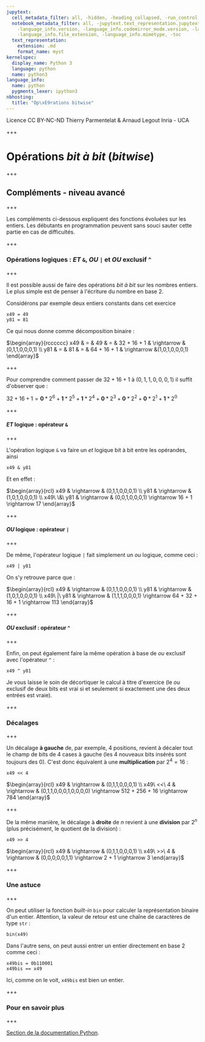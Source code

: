 ```yaml
---
jupytext:
  cell_metadata_filter: all, -hidden, -heading_collapsed, -run_control, -trusted
  notebook_metadata_filter: all, -jupytext.text_representation.jupytext_version, -jupytext.text_representation.format_version,
    -language_info.version, -language_info.codemirror_mode.version, -language_info.codemirror_mode,
    -language_info.file_extension, -language_info.mimetype, -toc
  text_representation:
    extension: .md
    format_name: myst
kernelspec:
  display_name: Python 3
  language: python
  name: python3
language_info:
  name: python
  pygments_lexer: ipython3
nbhosting:
  title: "Op\xE9rations bitwise"
---
```


<div class="licence">
<span>Licence CC BY-NC-ND</span>
<span>Thierry Parmentelat &amp; Arnaud Legout</span>
<span>Inria - UCA</span>
</div>

+++

# Opérations *bit à bit* (*bitwise*)

+++

## Compléments - niveau avancé

+++

Les compléments ci-dessous expliquent des fonctions évoluées sur les entiers. Les débutants en programmation peuvent sans souci sauter cette partie en cas de difficultés.

+++

### Opérations logiques : *ET* `&`, *OU* `|` et *OU* exclusif `^`

+++

Il est possible aussi de faire des opérations *bit à bit* sur les nombres entiers. Le plus simple est de penser à l'écriture du nombre en base 2.

Considérons par exemple deux entiers constants dans cet exercice

```{code-cell} ipython3
x49 = 49
y81 = 81
```

Ce qui nous donne comme décomposition binaire :

$\begin{array}{rcccccc}
x49 & = & 49 & = & 32 + 16 + 1 & \rightarrow &(0,1,1,0,0,0,1) \\
y81 & = & 81 & = & 64 + 16 + 1 & \rightarrow &(1,0,1,0,0,0,1)
\end{array}$

+++

Pour comprendre comment passer de $32 + 16 + 1$ à $(0,1,1,0,0,0,1)$ il suffit d'observer que :

$32 + 16 + 1 =
\textbf{0}*2^6 +
\textbf{1}*2^5 +
\textbf{1}*2^4 +
\textbf{0}*2^3 +
\textbf{0}*2^2 +
\textbf{0}*2^1 +
\textbf{1}*2^0$

+++

#### *ET* logique : opérateur `&`

+++

L'opération logique `&` va faire un *et* logique bit à bit entre les opérandes, ainsi

```{code-cell} ipython3
x49 & y81
```

Et en effet :

$\begin{array}{rcl}
x49          & \rightarrow & (0,1,1,0,0,0,1) \\
y81          & \rightarrow & (1,0,1,0,0,0,1) \\
x49\ \&\ y81 & \rightarrow & (0,0,1,0,0,0,1) \rightarrow 16 + 1 \rightarrow 17
\end{array}$

+++

#### *OU* logique : opérateur `|`

+++

De même, l'opérateur logique `|` fait simplement un *ou* logique, comme ceci :

```{code-cell} ipython3
x49 | y81
```

On s'y retrouve parce que :

$\begin{array}{rcl}
x49         & \rightarrow & (0,1,1,0,0,0,1) \\
y81         & \rightarrow & (1,0,1,0,0,0,1) \\
x49\ |\ y81 & \rightarrow & (1,1,1,0,0,0,1) \rightarrow 64 + 32 + 16 + 1 \rightarrow 113
\end{array}$

+++

#### *OU* exclusif : opérateur `^`

+++

Enfin, on peut également faire la même opération à base de *ou* exclusif avec l'opérateur `^` :

```{code-cell} ipython3
x49 ^ y81
```

Je vous laisse le soin de décortiquer le calcul à titre d'exercice (le *ou* exclusif de deux bits est vrai si et seulement si exactement une des deux entrées est vraie).

+++

### Décalages

+++

Un décalage **à gauche** de, par exemple, 4 positions, revient à décaler tout le champ de bits de 4 cases à gauche (les 4 nouveaux bits insérés sont toujours des 0). C'est donc équivalent à une **multiplication** par $2^4 = 16$ :

```{code-cell} ipython3
x49 << 4
```

$\begin{array}{rcl}
x49        & \rightarrow & (0,1,1,0,0,0,1) \\
x49\ <<\ 4 & \rightarrow & (0,1,1,0,0,0,1,0,0,0,0) \rightarrow 512 + 256 + 16 \rightarrow 784
\end{array}$

+++

De la même manière, le décalage à **droite** de $n$ revient à une **division** par $2^n$ (plus précisément, le quotient de la division) :

```{code-cell} ipython3
x49 >> 4
```

$\begin{array}{rcl}
x49        & \rightarrow &         (0,1,1,0,0,0,1) \\
x49\ >>\ 4 & \rightarrow & (0,0,0,0,0,1,1) \rightarrow 2 + 1 \rightarrow 3
\end{array}$

+++

### Une astuce

+++

On peut utiliser la fonction *built-in* `bin` pour calculer la représentation binaire d'un entier. Attention, la valeur de retour est une chaîne de caractères de type `str` :

```{code-cell} ipython3
bin(x49)
```

Dans l'autre sens, on peut aussi entrer un entier directement en base 2 comme ceci :

```{code-cell} ipython3
x49bis = 0b110001
x49bis == x49
```

Ici, comme on le voit, `x49bis` est bien un entier.

+++

### Pour en savoir plus

+++

[Section de la documentation Python](https://docs.python.org/3/library/stdtypes.html#bitwise-operations-on-integer-types).
